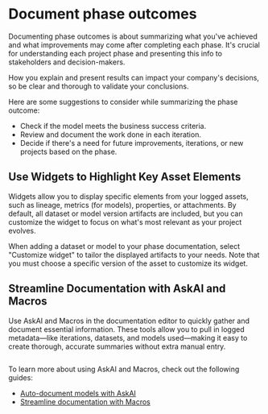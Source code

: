 # Document phase outcomes

Documenting phase outcomes is about summarizing what you've achieved and what improvements may come after completing each phase. It's crucial for understanding each project phase and presenting this info to stakeholders and decision-makers.


How you explain and present results can impact your company's decisions, so be clear and thorough to validate your conclusions.


Here are some suggestions to consider while summarizing the phase outcome:

* Check if the model meets the business success criteria.
* Review and document the work done in each iteration.
* Decide if there's a need for future improvements, iterations, or new projects based on the phase.

## Use Widgets to Highlight Key Asset Elements

Widgets allow you to display specific elements from your logged assets, such as lineage, metrics (for models), properties, or attachments. By default, all dataset or model version artifacts are included, but you can customize the widget to focus on what's most relevant as your project evolves.

When adding a dataset or model to your phase documentation, select "Customize widget" to tailor the displayed artifacts to your needs. Note that you must choose a specific version of the asset to customize its widget.

## Streamline Documentation with AskAI and Macros

Use AskAI and Macros in the documentation editor to quickly gather and document essential information. These tools allow you to pull in logged metadata—like iterations, datasets, and models used—making it easy to create thorough, accurate summaries without extra manual entry.

<figure><img src="../.gitbook/assets/macro_askai.png" alt=""><figcaption></figcaption></figure>

To learn more about using AskAI and Macros, check out the following guides:

* [Auto-document models with AskAI](auto-document-models-and-datasets-with-askai-prompts.md)
* [Streamline documentation with Macros](streamline-documentation-with-macros.md)
